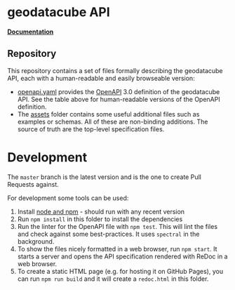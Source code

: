 # geodatacube API

**[Documentation](https://m-mohr.github.io/geodatacube-api/)**

## Repository

This repository contains a set of files formally describing the geodatacube API, each with a human-readable and easily browseable version:

* [openapi.yaml](openapi.yaml) provides the [OpenAPI](https://www.openapis.org/) 3.0 definition of the geodatacube API. See the table above for human-readable versions of the OpenAPI definition.
* The [assets](assets/) folder contains some useful additional files such as examples or schemas. All of these are non-binding additions. The source of truth are the top-level specification files.

# Development

The `master` branch is the latest version and is the one to create Pull Requests against.

For development some tools can be used:

1. Install [node and npm](https://nodejs.org) - should run with any recent version
2. Run `npm install` in this folder to install the dependencies
3. Run the linter for the OpenAPI file with `npm test`. This will lint the files and check against some best-practices. It uses `spectral` in the background.
4. To show the files nicely formatted in a web browser, run `npm start`. It starts a server and opens the API specification rendered with ReDoc in a web browser.
5. To create a static HTML page (e.g. for hosting it on GitHub Pages), you can run `npm run build` and it will create a `redoc.html` in this folder.
